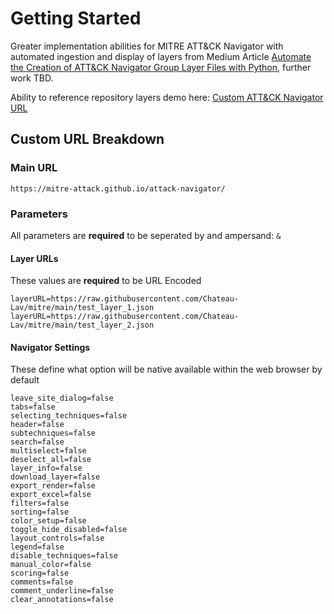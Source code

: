 # Getting Started
Greater implementation abilities for MITRE ATT&CK Navigator with automated ingestion and display of layers from Medium Article [Automate the Creation of ATT&CK Navigator Group Layer Files with Python](https://medium.com/threat-hunters-forge/automate-the-creation-of-att-ck-navigator-group-layer-files-with-python-3b16a11a47cf), further work TBD.


Ability to reference repository layers demo here: [Custom ATT&CK Navigator URL](https://mitre-attack.github.io/attack-navigator/#layerURL=https%3A%2F%2Fraw.githubusercontent.com%2FChateau-Lav%2Fmitre%2Fmain%2Ftest_layer_1.json&layerURL=https%3A%2F%2Fraw.githubusercontent.com%2FChateau-Lav%2Fmitre%2Fmain%2Ftest_layer_2.json&leave_site_dialog=false&tabs=false&selecting_techniques=false&header=false&subtechniques=false&search=false&multiselect=false&deselect_all=false&layer_info=false&download_layer=false&export_excel=false&filters=false&sorting=false&color_setup=false&toggle_hide_disabled=false&layout_controls=false&legend=false&disable_techniques=false&manual_color=false&scoring=false&comments=false&comment_underline=false&clear_annotations=false)

## Custom URL Breakdown

### Main URL
```
https://mitre-attack.github.io/attack-navigator/
```

### Parameters
All parameters are **required** to be seperated by and ampersand: `&`

#### Layer URLs
These values are **required** to be URL Encoded  

```
layerURL=https://raw.githubusercontent.com/Chateau-Lav/mitre/main/test_layer_1.json
layerURL=https://raw.githubusercontent.com/Chateau-Lav/mitre/main/test_layer_2.json
```

#### Navigator Settings
These define what option will be native available within the web browser by default  

```
leave_site_dialog=false
tabs=false
selecting_techniques=false
header=false
subtechniques=false
search=false
multiselect=false
deselect_all=false
layer_info=false
download_layer=false
export_render=false
export_excel=false
filters=false
sorting=false
color_setup=false
toggle_hide_disabled=false
layout_controls=false
legend=false
disable_techniques=false
manual_color=false
scoring=false
comments=false
comment_underline=false
clear_annotations=false
```